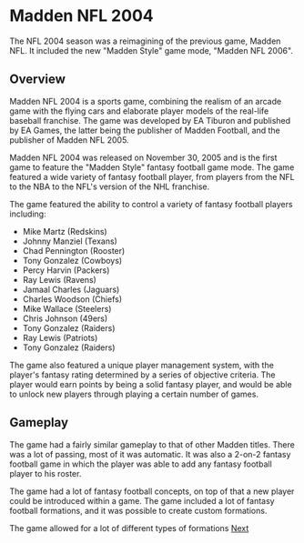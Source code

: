 # Madden NFL 2004

The NFL 2004 season was a reimagining of the previous game, Madden NFL. It included the new "Madden Style" game mode, "Madden NFL 2006".

## Overview

Madden NFL 2004 is a sports game, combining the realism of an arcade game with the flying cars and elaborate player models of the real-life baseball franchise. The game was developed by EA Tiburon and published by EA Games, the latter being the publisher of Madden Football, and the publisher of Madden NFL 2005.

Madden NFL 2004 was released on November 30, 2005 and is the first game to feature the "Madden Style" fantasy football game mode. The game featured a wide variety of fantasy football player, from players from the NFL to the NBA to the NFL's version of the NHL franchise.

The game featured the ability to control a variety of fantasy football players including:

*   Mike Martz (Redskins)
*   Johnny Manziel (Texans)
*   Chad Pennington (Rooster)
*   Tony Gonzalez (Cowboys)
*   Percy Harvin (Packers)
*   Ray Lewis (Ravens)
*   Jamaal Charles (Jaguars)
*   Charles Woodson (Chiefs)
*   Mike Wallace (Steelers)
*   Chris Johnson (49ers)
*   Tony Gonzalez (Raiders)
*   Ray Lewis (Patriots)
*   Tony Gonzalez (Raiders)

The game also featured a unique player management system, with the player's fantasy rating determined by a series of objective criteria. The player would earn points by being a solid fantasy player, and would be able to unlock new players through playing a certain number of games.

## Gameplay

The game had a fairly similar gameplay to that of other Madden titles. There was a lot of passing, most of it was automatic. It was also a 2-on-2 fantasy football game in which the player was able to add any fantasy football player to his roster.

The game had a lot of fantasy football concepts, on top of that a new player could be introduced within a game. The game included a lot of fantasy football formations, and it was possible to create custom formations.

The game allowed for a lot of different types of formations
[Next](123.md)